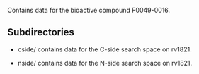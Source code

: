 Contains data for the bioactive compound F0049-0016.

## Subdirectories

- cside/ contains data for the C-side search space on rv1821.

- nside/ contains data for the N-side search space on rv1821.

